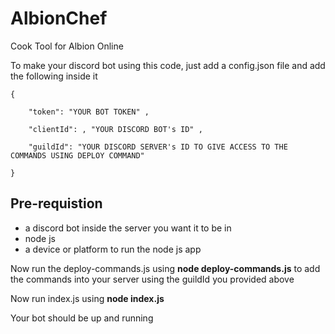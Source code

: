 # AlbionChef
Cook Tool for Albion Online

To make your discord bot using this code, just add a config.json file and add the following inside it

```
{

    "token": "YOUR BOT TOKEN" ,
    
    "clientId": , "YOUR DISCORD BOT's ID" ,
    
    "guildId": "YOUR DISCORD SERVER's ID TO GIVE ACCESS TO THE COMMANDS USING DEPLOY COMMAND"
    
}
```

## Pre-requistion
- a discord bot inside the server you want it to be in
- node js
- a device or platform to run the node js app


Now run the deploy-commands.js using **node deploy-commands.js**  to add the commands into your server using the guildId you provided above

Now run index.js using **node index.js**

Your bot should be up and running
